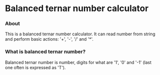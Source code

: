 # Balanced ternar number calculator

### About

This is a balanced ternar number calculator. 
It can read number from string and perform basic actions: '+', '-', '/' and '*'.

### What is balanced ternar number?

Balanced ternar number is number, digits for what are '1', '0' and '-1' (last one often is expressed as 'T'). 

